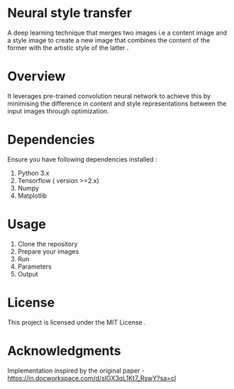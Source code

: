 
# Neural style transfer 
A deep learning technique that merges two images i.e a content image and a style image to create a new image that combines the content of the former with the artistic style of the latter .
# Overview 
It leverages pre-trained convolution neural network to achieve this by minimising the difference in content and style representations between the input images through optimization.
# Dependencies 
Ensure you have following dependencies installed :
1. Python 3.x
2. Tensorflow ( version >=2.x)
3. Numpy 
4. Matplotlib
# Usage 
1. Clone the repository 
2. Prepare your images 
3. Run
4. Parameters 
5. Output 
# License 
This project is licensed under the MIT License .
# Acknowledgments
Implementation inspired by the original paper -https://in.docworkspace.com/d/sIGX3qL1Kt7_RswY?sa=cl


